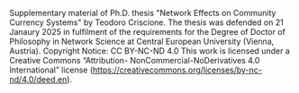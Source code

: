 Supplementary material of Ph.D. thesis "Network Effects on Community Currency Systems" by Teodoro Criscione. The thesis was defended on 21 Janaury 2025 in fulfilment of the requirements
for the Degree of Doctor of Philosophy in Network Science at Central European University (Vienna, Austria). Copyright Notice: CC BY-NC-ND 4.0 This work is licensed under a Creative Commons “Attribution-
NonCommercial-NoDerivatives 4.0 International” license (https://creativecommons.org/licenses/by-nc-nd/4.0/deed.en).
